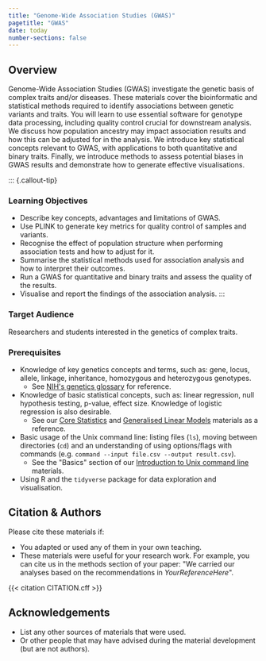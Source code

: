 ```yaml
---
title: "Genome-Wide Association Studies (GWAS)"
pagetitle: "GWAS"
date: today
number-sections: false
---
```


## Overview 

Genome-Wide Association Studies (GWAS) investigate the genetic basis of complex traits and/or diseases.
These materials cover the bioinformatic and statistical methods required to identify associations between genetic variants and traits. 
You will learn to use essential software for genotype data processing, including quality control crucial for downstream analysis. 
We discuss how population ancestry may impact association results and how this can be adjusted for in the analysis.
We introduce key statistical concepts relevant to GWAS, with applications to both quantitative and binary traits. 
Finally, we introduce methods to assess potential biases in GWAS results and demonstrate how to generate effective visualisations.

::: {.callout-tip}
### Learning Objectives

- Describe key concepts, advantages and limitations of GWAS.
- Use PLINK to generate key metrics for quality control of samples and variants. 
- Recognise the effect of population structure when performing association tests and how to adjust for it. 
- Summarise the statistical methods used for association analysis and how to interpret their outcomes. 
- Run a GWAS for quantitative and binary traits and assess the quality of the results. 
- Visualise and report the findings of the association analysis. 
:::


### Target Audience

Researchers and students interested in the genetics of complex traits. 


### Prerequisites

- Knowledge of key genetics concepts and terms, such as: gene, locus, allele, linkage, inheritance, homozygous and heterozygous genotypes.
  - See [NIH's genetics glossary](https://www.genome.gov/genetics-glossary) for reference.
- Knowledge of basic statistical concepts, such as: linear regression, null hypothesis testing, p-value, effect size. Knowledge of logistic regression is also desirable. 
  - See our [Core Statistics](https://cambiotraining.github.io/corestats/) and [Generalised Linear Models](https://cambiotraining.github.io/stats-glm/) materials as a reference. 
- Basic usage of the Unix command line: listing files (`ls`), moving between directories (`cd`) and an understanding of using options/flags with commands (e.g. `command --input file.csv --output result.csv`).
  - See the "Basics" section of our [Introduction to Unix command line](https://cambiotraining.github.io/unix-shell/) materials.
- Using R and the `tidyverse` package for data exploration and visualisation. 

<!-- Training Developer note: comment the following section out if you did not assign levels to your exercises -->
<!-- ### Exercises

Exercises in these materials are labelled according to their level of difficulty:

| Level | Description |
| ----: | :---------- |
| {{< fa solid star >}} {{< fa regular star >}} {{< fa regular star >}} | Exercises in level 1 are simpler and designed to get you familiar with the concepts and syntax covered in the course. |
| {{< fa solid star >}} {{< fa solid star >}} {{< fa regular star >}} | Exercises in level 2 combine different concepts together and apply it to a given task. |
| {{< fa solid star >}} {{< fa solid star >}} {{< fa solid star >}} | Exercises in level 3 require going beyond the concepts and syntax introduced to solve new problems. | -->


## Citation & Authors

Please cite these materials if:

- You adapted or used any of them in your own teaching.
- These materials were useful for your research work. For example, you can cite us in the methods section of your paper: "We carried our analyses based on the recommendations in _YourReferenceHere_".

<!-- 
This is generated automatically from the CITATION.cff file. 
If you think you should be added as an author, please get in touch with us.
-->

{{< citation CITATION.cff >}}


## Acknowledgements

<!-- if there are no acknowledgements we can delete this section -->

- List any other sources of materials that were used.
- Or other people that may have advised during the material development (but are not authors).

